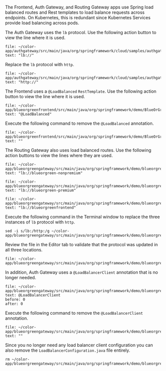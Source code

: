 The Frontend, Auth Gateway, and Routing Gateway apps use Spring load balanced routes and Rest templates to load balance requests across endpoints.
On Kubernetes, this is redundant since Kubernetes Services provide load balancing across pods.

The Auth Gateway uses the `lb` protocol.
Use the following action button to view the line where it is used.

```editor:select-matching-text
file: ~/color-app/authgateway/src/main/java/org/springframework/cloud/samples/authgateway/AuthgatewayApplication.java
text: "lb://"
```

Replace the `lb` protocol with `http`.

```editor:replace-text-selection
file: ~/color-app/authgateway/src/main/java/org/springframework/cloud/samples/authgateway/AuthgatewayApplication.java
text: "http://"
```

The Frontend uses a `@LoadBalanced` `RestTemplate`.
Use the following action button to view the line where it is used.

```editor:select-matching-text
file: ~/color-app/blueorgreenfrontend/src/main/java/org/springframework/demo/BlueOrGreenFrontendApplication.java
text: "@LoadBalanced"
```

Execute the following command to remove the `@LoadBalanced` annotation.

```editor:replace-text-selection
file: ~/color-app/blueorgreenfrontend/src/main/java/org/springframework/demo/BlueOrGreenFrontendApplication.java
text: ""
```

The Routing Gateway also uses load balanced routes.
Use the following action buttons to view the lines where they are used.

```editor:select-matching-text
file: ~/color-app/blueorgreengateway/src/main/java/org/springframework/demo/blueorgreengateway/BlueorgreengatewayApplication.java
text: "lb://blueorgreen-nonpremium"
```

```editor:select-matching-text
file: ~/color-app/blueorgreengateway/src/main/java/org/springframework/demo/blueorgreengateway/BlueorgreengatewayApplication.java
text: "lb://blueorgreen-premium"
```

```editor:select-matching-text
file: ~/color-app/blueorgreengateway/src/main/java/org/springframework/demo/blueorgreengateway/BlueorgreengatewayApplication.java
text: "lb://blueorgreenfrontend"
```

Execute the following command in the Terminal window to replace the three instances of `lb` protocol with `http`.

```execute-1
sed -i s/lb:/http:/g ~/color-app/blueorgreengateway/src/main/java/org/springframework/demo/blueorgreengateway/BlueorgreengatewayApplication.java
```

Review the file in the Editor tab to validate that the protocol was updated in all three locations.

```editor:open-file
file: ~/color-app/blueorgreengateway/src/main/java/org/springframework/demo/blueorgreengateway/BlueorgreengatewayApplication.java
```

In addition, Auth Gateway uses a `@LoadBalancerClient` annotation that is no longer needed.

```editor:select-matching-text
file: ~/color-app/blueorgreengateway/src/main/java/org/springframework/demo/blueorgreengateway/BlueorgreengatewayApplication.java
text: @LoadBalancerClient
before: 0
after: 0
```

Execute the following command to remove the `@LoadBalancerClient` annotation.

```editor:replace-text-selection
file: ~/color-app/blueorgreengateway/src/main/java/org/springframework/demo/blueorgreengateway/BlueorgreengatewayApplication.java
text: ""
```

Since you no longer need any load balancer client configuration you can also remove the `LoadBalancerConfiguration.java` file entirely.

```execute-1
rm ~/color-app/blueorgreengateway/src/main/java/org/springframework/demo/blueorgreengateway/LoadBalancerConfiguration.java
```
